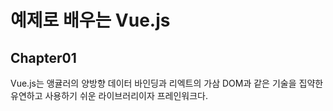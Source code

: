 # 예제로 배우는 Vue.js

## Chapter01
Vue.js는 앵귤러의 양방향 데이터 바인딩과 리엑트의 가삼 DOM과 같은 기술을 집약한 유연하고 사용하기 쉬운 라이브러리이자 프레인워크다.